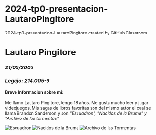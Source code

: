 # 2024-tp0-presentacion-LautaroPingitore
2024-tp0-presentacion-LautaroPingitore created by GitHub Classroom

# **Lautaro Pingitore**
### ***21/05/2005***
### ***Legajo: 214.005-6***

#### **Breve Informacion sobre mi:**
Me llamo Lautaro Pingitore, tengo 18 años. Me gusta mucho leer y jugar videojuegos.
Mis sagas de libros favoritas son del mismo autor el cual se llama Brandon Sanderson y son *"Escuadron", "Nacidos de la Bruma" y "Archivo de las tormentas"*

![Escuadron](https://th.bing.com/th/id/R.8ac9e0a709f79385604dda6ff58a1ba5?rik=Pu%2b5VnL5vFDMqg&pid=ImgRaw&r=0)
![Nacidos de la Bruma](https://th.bing.com/th/id/OIP.4dIgrK9g94uci60R-d8CUAAAAA?rs=1&pid=ImgDetMain)
![Archivo de las Tormentas](https://th.bing.com/th/id/OIP.Hbog-DCkP0HRFHjzFt3GiAAAAA?rs=1&pid=ImgDetMain)
